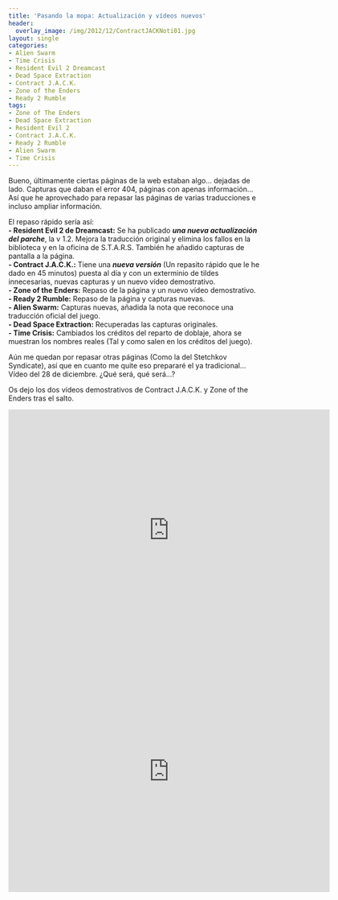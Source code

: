 ```yaml
---
title: 'Pasando la mopa: Actualización y vídeos nuevos'
header:
  overlay_image: /img/2012/12/ContractJACKNoti01.jpg
layout: single
categories:
- Alien Swarm
- Time Crisis
- Resident Evil 2 Dreamcast
- Dead Space Extraction
- Contract J.A.C.K.
- Zone of the Enders
- Ready 2 Rumble
tags:
- Zone of The Enders
- Dead Space Extraction
- Resident Evil 2
- Contract J.A.C.K.
- Ready 2 Rumble
- Alien Swarm
- Time Crisis
---
```

Bueno, últimamente ciertas páginas de la web estaban algo... dejadas de lado. 
Capturas que daban el error 404, páginas con apenas información... Así que he 
aprovechado para repasar las páginas de varias traducciones e incluso ampliar 
información.

El repaso rápido sería así:  
**- Resident Evil 2 de Dreamcast:** Se ha publicado **_una nueva actualización 
del parche_**, la v 1.2. Mejora la traducción original y elimina los fallos en 
la biblioteca y en la oficina de S.T.A.R.S. También he añadido capturas de 
pantalla a la página.  
**- Contract J.A.C.K.:** Tiene una _**nueva versión**_ (Un repasito rápido que 
le he dado en 45 minutos) puesta al día y con un exterminio de tildes innecesarias, 
nuevas capturas y un nuevo vídeo demostrativo.  
**- Zone of the Enders:** Repaso de la página y un nuevo vídeo demostrativo.  
**- Ready 2 Rumble:** Repaso de la página y capturas nuevas.  
**- Alien Swarm:** Capturas nuevas, añadida la nota que reconoce una traducción 
oficial del juego.  
**- Dead Space Extraction:** Recuperadas las capturas originales.  
**- Time Crisis:** Cambiados los créditos del reparto de doblaje, ahora se muestran 
los nombres reales (Tal y como salen en los créditos del juego).

Aún me quedan por repasar otras páginas (Como la del Stetchkov Syndicate), así que en 
cuanto me quite eso prepararé el ya tradicional... Vídeo del 28 de diciembre. 
¿Qué será, qué será...?

Os dejo los dos vídeos demostrativos de Contract J.A.C.K. y Zone of the Enders 
tras el salto.

<!--more-->

<center><iframe width="640" height="480" src="https://www.youtube-nocookie.com/embed/j9e-fzb2_0E?rel=0" frameborder="0" allow="accelerometer; autoplay; encrypted-media; gyroscope; picture-in-picture" allowfullscreen></iframe></center>
<center><iframe width="640" height="480" src="https://www.youtube-nocookie.com/embed/qE5jhnkibDM?rel=0" frameborder="0" allow="accelerometer; autoplay; encrypted-media; gyroscope; picture-in-picture" allowfullscreen></iframe></center>
